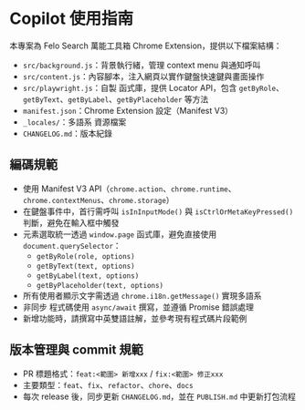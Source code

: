 # Copilot 使用指南

本專案為 Felo Search 萬能工具箱 Chrome Extension，提供以下檔案結構：

- `src/background.js`：背景執行緒，管理 context menu 與通知呼叫
- `src/content.js`：內容腳本，注入網頁以實作鍵盤快速鍵與畫面操作
- `src/playwright.js`：自製 函式庫，提供 Locator API，包含 `getByRole`、`getByText`、`getByLabel`、`getByPlaceholder` 等方法
- `manifest.json`：Chrome Extension 設定（Manifest V3）
- `_locales/`：多語系 資源檔案
- `CHANGELOG.md`：版本紀錄

## 編碼規範

- 使用 Manifest V3 API（`chrome.action`、`chrome.runtime`、`chrome.contextMenus`、`chrome.storage`）
- 在鍵盤事件中，首行需呼叫 `isInInputMode()` 與 `isCtrlOrMetaKeyPressed()` 判斷，避免在輸入框中觸發
- 元素選取統一透過 `window.page` 函式庫，避免直接使用 `document.querySelector`：
  - `getByRole(role, options)`
  - `getByText(text, options)`
  - `getByLabel(text, options)`
  - `getByPlaceholder(text, options)`
- 所有使用者顯示文字需透過 `chrome.i18n.getMessage()` 實現多語系
- 非同步 程式碼使用 `async/await` 撰寫，並遵循 Promise 錯誤處理
- 新增功能時，請撰寫中英雙語註解，並參考現有程式碼片段範例

## 版本管理與 commit 規範

- PR 標題格式：`feat:<範圍> 新增xxx` / `fix:<範圍> 修正xxx`
- 主要類型：`feat`、`fix`、`refactor`、`chore`、`docs`
- 每次 release 後，同步更新 `CHANGELOG.md`，並在 `PUBLISH.md` 中更新打包流程
